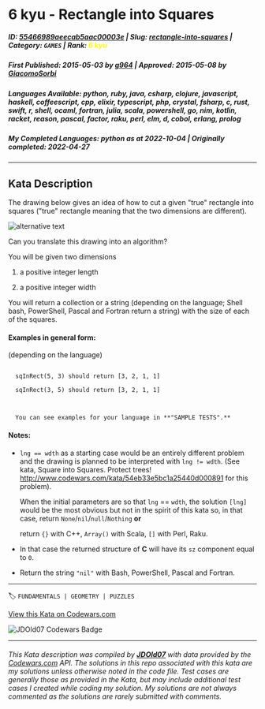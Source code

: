 # 6 kyu - Rectangle into Squares

##### **ID**: [55466989aeecab5aac00003e](https://www.codewars.com/kata/55466989aeecab5aac00003e) | **Slug**: [rectangle-into-squares](https://www.codewars.com/kata/55466989aeecab5aac00003e) | **Category**: `GAMES` | **Rank**: <span style="color:yellow">6 kyu</span>

##### **First Published**: 2015-05-03 ***by*** [g964](https://www.codewars.com/users/g964) | **Approved**: 2015-05-08 ***by*** [GiacomoSorbi](https://www.codewars.com/users/GiacomoSorbi)

##### **Languages Available**: python, ruby, java, csharp, clojure, javascript, haskell, coffeescript, cpp, elixir, typescript, php, crystal, fsharp, c, rust, swift, r, shell, ocaml, fortran, julia, scala, powershell, go, nim, kotlin, racket, reason, pascal, factor, raku, perl, elm, d, cobol, erlang, prolog

##### **My Completed Languages**: python ***as at*** 2022-10-04 | **Originally completed**: 2022-04-27

---

## Kata Description


The drawing below gives an idea of how to cut a given "true" rectangle into squares ("true" rectangle meaning that the two dimensions are different).



![alternative text](https://i.imgur.com/lk5vJ7sm.jpg)



Can you translate this drawing into an algorithm?



You will be given two dimensions 



1. a positive integer length

2. a positive integer width



You will return a collection or a string (depending on the language; Shell bash, PowerShell, Pascal and Fortran return a string) with the size of each of the  squares.

#### Examples in general form:

(depending on the language)

```

  sqInRect(5, 3) should return [3, 2, 1, 1]

  sqInRect(3, 5) should return [3, 2, 1, 1]

  

  You can see examples for your language in **"SAMPLE TESTS".**

```



#### Notes:

- `lng == wdth` as a starting case would be an entirely different problem and the drawing is planned to be interpreted with `lng != wdth`. (See kata, Square into Squares. Protect trees! http://www.codewars.com/kata/54eb33e5bc1a25440d000891 for this problem). 



  When the initial parameters are so that `lng` == `wdth`, the solution `[lng]` would be the most obvious but not in the spirit of this kata   so, in that case, return `None`/`nil`/`null`/`Nothing` **or**

  return `{}` with C++, `Array()` with Scala, `[]` with Perl, Raku.

 - In that case the returned structure of **C** will have its `sz` component equal to `0`. 

 - Return the string `"nil"` with Bash, PowerShell, Pascal and Fortran.









---


🏷 `FUNDAMENTALS | GEOMETRY | PUZZLES`


[View this Kata on Codewars.com](https://www.codewars.com/kata/55466989aeecab5aac00003e)

![](https://www.codewars.com/users/jdold07/badges/large "JDOld07 Codewars Badge")

---

###### *This Kata description was compiled by [**JDOld07**](https://tpstech.dev) with data provided by the [Codewars.com](https://www.codewars.com) API.  The solutions in this repo associated with this kata are my solutions unless otherwise noted in the code file.  Test cases are generally those as provided in the Kata, but may include additional test cases I created while coding my solution.  My solutions are not always commented as the solutions are rarely submitted with comments.*
